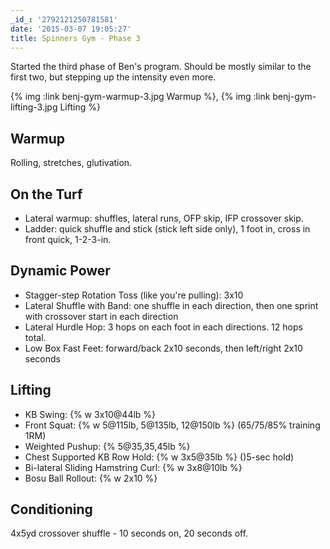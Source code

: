 ```yaml
---
_id_: '2792121250781581'
date: '2015-03-07 19:05:27'
title: Spinners Gym - Phase 3
---
```


Started the third phase of Ben's program. Should be mostly similar to the first two, but stepping up the intensity even more.

{% img :link benj-gym-warmup-3.jpg Warmup %}, {% img :link benj-gym-lifting-3.jpg Lifting %}

## Warmup

Rolling, stretches, glutivation.

## On the Turf

- Lateral warmup: shuffles, lateral runs, OFP skip, IFP crossover skip. 
- Ladder: quick shuffle and stick (stick left side only), 1 foot in, cross in front quick, 1-2-3-in.

## Dynamic Power

- Stagger-step Rotation Toss (like you're pulling): 3x10
- Lateral Shuffle with Band: one shuffle in each direction, then one sprint with crossover start in each direction
- Lateral Hurdle Hop: 3 hops on each foot in each directions. 12 hops total.
- Low Box Fast Feet: forward/back 2x10 seconds, then left/right 2x10 seconds

## Lifting

- KB Swing: {% w 3x10@44lb %}
- Front Squat: {% w 5@115lb, 5@135lb, 12@150lb %} (65/75/85% training 1RM)
- Weighted Pushup: {% 5@35,35,45lb %}
- Chest Supported KB Row Hold: {% w 3x5@35lb %} ()5-sec hold)
- Bi-lateral Sliding Hamstring Curl: {% w 3x8@10lb %}
- Bosu Ball Rollout: {% w 2x10 %}

## Conditioning

4x5yd crossover shuffle - 10 seconds on, 20 seconds off.
